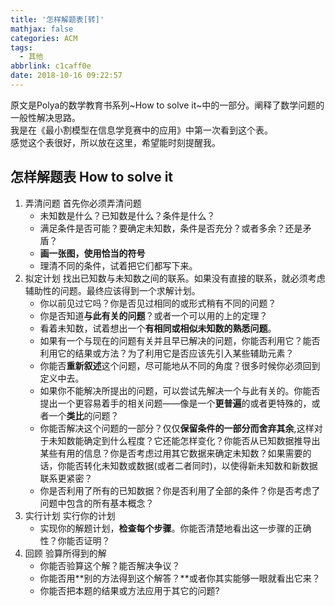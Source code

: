```yaml
---
title: '怎样解题表[转]'
mathjax: false
categories: ACM
tags:
  - 其他
abbrlink: c1caff0e
date: 2018-10-16 09:22:57
---
```



  原文是Polya的数学教育书系列~How to solve it~中的一部分。阐释了数学问题的一般性解决思路。  
  我是在《最小割模型在信息学竞赛中的应用》中第一次看到这个表。  
  感觉这个表很好，所以放在这里，希望能时刻提醒我。  

<!--more-->
## 怎样解题表 How to solve it
1. 弄清问题 首先你必须弄清问题
	- 未知数是什么？已知数是什么？条件是什么？
	- 满足条件是否可能？要确定未知数，条件是否充分？或者多余？还是矛盾？
	- **画一张图，使用恰当的符号**
	- 理清不同的条件，试着把它们都写下来。
2. 拟定计划 找出已知数与未知数之间的联系。如果没有直接的联系，就必须考虑辅助性的问题。最终应该得到一个求解计划。
	- 你以前见过它吗？你是否见过相同的或形式稍有不同的问题？
	- 你是否知道**与此有关的问题**？或者一个可以用的上的定理？
	- 看着未知数，试着想出一个**有相同或相似未知数的熟悉问题**。
	- 如果有一个与现在的问题有关并且早已解决的问题，你能否利用它？能否利用它的结果或方法？为了利用它是否应该先引入某些辅助元素？
	- 你能否**重新叙述**这个问题，尽可能地从不同的角度？很多时候你必须回到定义中去。
	- 如果你不能解决所提出的问题，可以尝试先解决一个与此有关的。你能否提出一个更容易着手的相关问题——像是一个**更普遍**的或者更特殊的，或者一个**类比**的问题？
	- 你能否解决这个问题的一部分？仅仅**保留条件的一部分而舍弃其余**,这样对于未知数能确定到什么程度？它还能怎样变化？你能否从已知数据推导出某些有用的信息？你是否考虑过用其它数据来确定未知数？如果需要的话，你能否转化未知数或数据(或者二者同时)，以使得新未知数和新数据联系更紧密？
	- 你是否利用了所有的已知数据？你是否利用了全部的条件？你是否考虑了问题中包含的所有基本概念？
3. 实行计划 实行你的计划
	- 实现你的解题计划，**检查每个步骤**。你能否清楚地看出这一步骤的正确性？你能否证明？
4. 回顾 验算所得到的解
	- 你能否验算这个解？能否解决争议？
	- 你能否用**别的方法得到这个解答？**或者你其实能够一眼就看出它来？
	- 你能否把本题的结果或方法应用于其它的问题?
